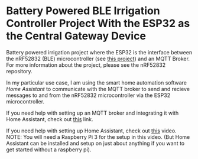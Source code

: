 # Battery Powered BLE Irrigation Controller Project With the ESP32 as the Central Gateway Device

Battery powered irrigation project where the ESP32 is the interface between the nRF52832 (BLE) microcontroller (see [this project](https://github.com/rowdy15/battery-powered-ble-irrigation-controller-project-with-the-nRF52832)) and an MQTT Broker. For more information about the project, please see the nRF52832 repository.

In my particular use case, I am using the smart home automation software *Home Assistant* to communicate with the MQTT broker to send and recieve messages to and from the nRF52832 microcontroller via the ESP32 microcontroller.

If you need help with setting up an MQTT broker and integrating it with Home Assistant, check out [this](https://www.youtube.com/watch?v=AsDHEDbyLfg) link.

If you need help with setting up Home Assistant, check out [this](https://www.youtube.com/watch?v=qnCRcGTznXs) video. NOTE: You will need a Raspberry Pi 3 for the setup in this video.  (But Home Assistant can be installed and setup on just about anything if you want to get started without a raspberry pi).
